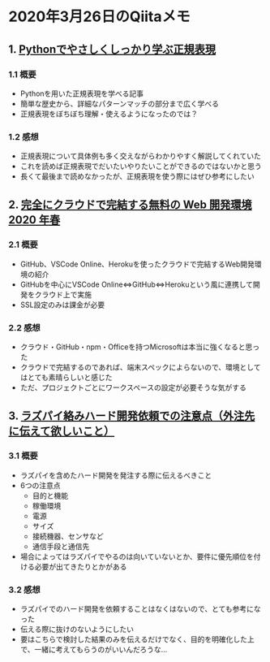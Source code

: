 # 2020年3月26日のQiitaメモ

## 1. [Pythonでやさしくしっかり学ぶ正規表現](https://qiita.com/simonritchie/items/43b3dfd9419f442d48ad)

### 1.1 概要

- Pythonを用いた正規表現を学べる記事
- 簡単な歴史から、詳細なパターンマッチの部分まで広く学べる
- 正規表現をぼちぼち理解・使えるようになったのでは？

### 1.2 感想

- 正規表現について具体例も多く交えながらわかりやすく解説してくれていた
- これを読めば正規表現でだいたいやりたいことができるのではないかと思う
- 長くて最後まで読めなかったが、正規表現を使う際にはぜひ参考にしたい

## 2. [完全にクラウドで完結する無料の Web 開発環境 2020 年春](https://qiita.com/otchy/items/11a2ce054339c3e1a62d)

### 2.1 概要

- GitHub、VSCode Online、Herokuを使ったクラウドで完結するWeb開発環境の紹介
- GitHubを中心にVSCode Online⇔GitHub⇔Herokuという風に連携して開発をクラウド上で実施
- SSL設定のみは課金が必要

### 2.2 感想

- クラウド・GitHub・npm・Officeを持つMicrosoftは本当に強くなると思った
- クラウドで完結するのであれば、端末スペックによらないので、環境としてはとても素晴らしいと感じた
- ただ、プロジェクトごとにワークスペースの設定が必要そうな気がする

## 3. [ラズパイ絡みハード開発依頼での注意点（外注先に伝えて欲しいこと）](https://qiita.com/MechaTracks/items/609ded1bbf813b74205c)

### 3.1 概要

- ラズパイを含めたハード開発を発注する際に伝えるべきこと
- 6つの注意点
  - 目的と機能
  - 稼働環境
  - 電源
  - サイズ
  - 接続機器、センサなど
  - 通信手段と通信先
- 場合によってはラズパイでやるのは向いていないとか、要件に優先順位を付ける必要が出てきたりとかがある

### 3.2 感想

- ラズパイでのハード開発を依頼することはなくはないので、とても参考になった
- 伝える際に抜けのないようにしたい
- 要はこちらで検討した結果のみを伝えるだけでなく、目的を明確化した上で、一緒に考えてもらうのがいいんだろうな…
